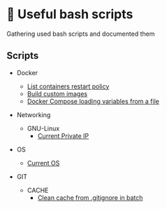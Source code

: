 # 📂 Useful bash scripts
Gathering used bash scripts and documented them

## Scripts
- Docker
	- [List containers restart policy](docker/check_restart_policy_containers.sh)
	- [Build custom images](docker/build_image.sh)
	- [Docker Compose loading variables from a file](docker/compose_with_envs.sh)
- Networking
	- GNU-Linux
		- [Current Private IP](network/gnu-linux) 

- OS
	- [Current OS](os/my_os.sh) 


- GIT
	- CACHE
		- [Clean cache from .gitignore in batch](git/clean-cache.sh)
